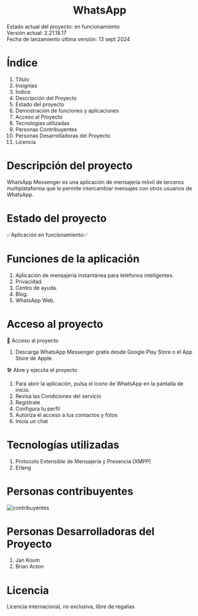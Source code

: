 <h1 align="center"> WhatsApp </h1>
Estado actual del proyecto: en funcionamiento <br>
Versión actual: 2.21.18.17<br>
Fecha de lanzamiento última versión: 13 sept 2024
<h1> Índice </h1>
<ol>
  <li>Título</li>
  <li>Insignias</li>
  <li>Índice</li>
  <li>Descripción del Proyecto</li>
  <li>Estado del proyecto</li>
  <li>Demostración de funciones y aplicaciones</li>
  <li>Acceso al Proyecto</li>
  <li>Tecnologías utilizadas</li>
  <li>Personas Contribuyentes</li>
  <li>Personas Desarrolladoras del Proyecto</li>
  <li>Licencia</li>
</ol>
<h1> Descripción del proyecto </h1>
WhatsApp Messenger es una aplicación de mensajería móvil de terceros multiplataforma que le permite intercambiar mensajes con otros usuarios de WhatsApp.
<h1> Estado del proyecto </h1>
✅Aplicación en funcionamiento✅
<h1> Funciones de la aplicación </h1>
<ol>
  <li>Aplicación de mensajería instantánea para teléfonos inteligentes.</li>
  <li>Privacidad.</li>
  <li>Centro de ayuda.</li>
  <li>Blog.</li>
  <li>WhatsApp Web.</li>
</ol>
<h1> Acceso al proyecto </h1>
📁 Acceso al proyecto <br>
<ol>
  <li>Descarga WhatsApp Messenger gratis desde Google Play Store o el App Store de Apple.</li>
</ol>
🛠️ Abre y ejecuta el proyecto <br>
<ol>
  <li>Para abrir la aplicación, pulsa el ícono de WhatsApp en la pantalla de inicio.</li>
  <li>Revisa las Condiciones del servicio</li>
  <li>Regístrate</li>
  <li> Configura tu perfil</li>
  <li>Autoriza el acceso a tus contactos y fotos</li>
  <li>Inicia un chat</li>
</ol>
<h1> Tecnologías utilizadas </h1>
<ol>
  <li>Protocolo Extensible de Mensajería y Presencia (XMPP)</li>
  <li>Erlang </li>
</ol>
<h1> Personas contribuyentes </h1>

![contribuyentes](https://github.com/user-attachments/assets/c9367977-fb0f-43af-8340-4b61f063a325)

<h1> Personas Desarrolladoras del Proyecto </h1>
<ol>
  <li>Jan Koum</li>
  <li>Brian Acton </li>
</ol>
<h1> Licencia </h1>
 Licencia internacional, no exclusiva, libre de regalías
